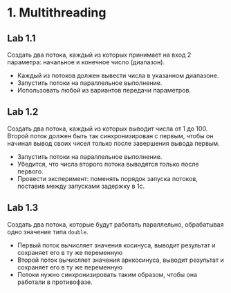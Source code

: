 # 1. Multithreading
## Lab 1.1
Создать два потока, каждый из которых принимает на вход 2 параметра: начальное и конечное число (диапазон).
- Каждый из потоков должен вывести числа в указанном диапазоне.
- Запустить потоки на параллельное выполнение.
- Использовать любой из вариантов передачи параметров.
## Lab 1.2
Создать два потока, каждый из которых выводит числа от 1 до 100. Второй поток должен быть так синхронизирован с первым, чтобы он начинал вывод своих чисел только после завершения вывода первым.
- Запустить потоки на параллельное выполнение.
- Убедится, что числа второго потока выводятся только после первого.
- Провести эксперимент: поменять порядок запуска потоков, поставив между запусками задержку в 1с.
## Lab 1.3
Создать два потока, которые будут работать параллельно, обрабатывая одно значение типа `double`.
- Первый поток вычисляет значения косинуса, выводит результат и сохраняет его в ту же переменную
- Второй поток вычисляет значения арккосинуса, выводит результат и сохраняет его в ту же переменную
- Потоки нужно синхронизировать таким образом, чтобы она работали в противофазе.